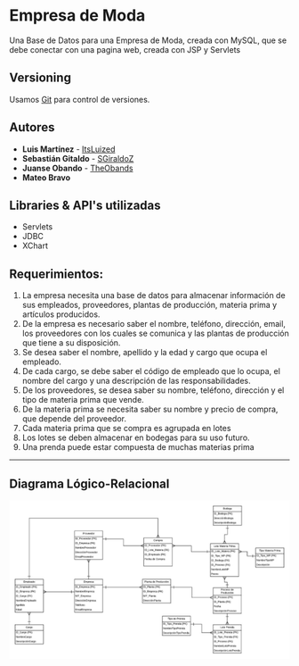 # Empresa de Moda

Una Base de Datos para una Empresa de Moda, creada con MySQL, que se debe conectar con una pagina web, creada con JSP y Servlets 

## Versioning

Usamos [Git](http://git-scm.com) para control de versiones. 

## Autores

* **Luis Martínez** - [ItsLuized](https://github.com/ItsLuized)
* **Sebastián Gitaldo** - [SGiraldoZ](https://github.com/SGiraldoZ)
* **Juanse Obando** - [TheObands](https://github.com/TheObands)
* **Mateo Bravo** 

## Libraries & API's utilizadas

* Servlets
* JDBC
* XChart

## Requerimientos:

  1.	La empresa necesita una base de datos para almacenar información de sus empleados, proveedores, plantas de producción, materia prima y artículos producidos.
  2.	De la empresa es necesario saber el nombre, teléfono, dirección, email, los proveedores con los cuales se comunica y las plantas de producción que tiene a su disposición.
  3.	Se desea saber el nombre, apellido y la edad y cargo que ocupa el empleado.
  4.	De cada cargo, se debe saber el código de empleado que lo ocupa, el nombre del cargo y una descripción de las responsabilidades.
  5.	De los proveedores, se desea saber su nombre, teléfono, dirección y el tipo de materia prima que vende. 
  6.	De la materia prima se necesita saber su nombre y precio de compra, que depende del proveedor.
  7.	Cada materia prima que se compra es agrupada en lotes
  8.	Los lotes se deben almacenar en bodegas para su uso futuro.
  9.	Una prenda puede estar compuesta de muchas materias prima

---

## Diagrama Lógico-Relacional

![alt text](https://github.com/ItsLuized/EmpresaModa/blob/master/DiagramaLogicoRelacional.jpeg)